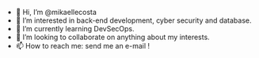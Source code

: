 - 👋 Hi, I’m @mikaellecosta
- 👀 I’m interested in back-end development, cyber security and database.
- 🌱 I’m currently learning DevSecOps.
- 💞️ I’m looking to collaborate on anything about my interests.
- 📫 How to reach me: send me an e-mail !

<!---
mikaellecosta/mikaellecosta is a ✨ special ✨ repository because its `README.md` (this file) appears on your GitHub profile.
You can click the Preview link to take a look at your changes.
--->
